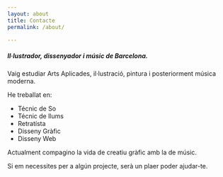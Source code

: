 ```yaml
---
layout: about
title: Contacte
permalink: /about/

---
```


##### Il·lustrador, dissenyador i músic de Barcelona.

Vaig estudiar Arts Aplicades, il·lustració, pintura i posteriorment música moderna.

He treballat en:

* Técnic de So
* Técnic de llums
* Retratísta
* Disseny Gràfic
* Disseny Web

Actualment compagino la vida de creatiu gràfic amb la de músic.

Si em necessites per a algún projecte, serà un plaer poder ajudar-te.